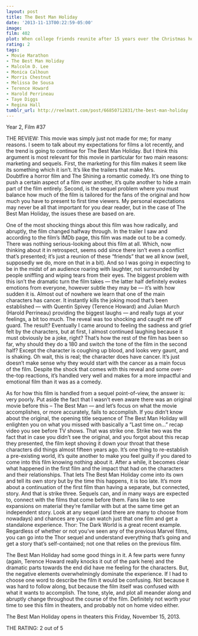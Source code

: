 ```yaml
---
layout: post
title: The Best Man Holiday
date: '2013-11-13T00:22:59-05:00'
image: 
film: 402
plot: When college friends reunite after 15 years over the Christmas holidays, they will discover just how easy it is for long-forgotten rivalries and romances to be ignited.
rating: 2
tags:
- Movie Marathon
- The Best Man Holiday
- Malcolm D. Lee
- Monica Calhoun
- Morris Chestnut
- Melissa De Sousa
- Terence Howard
- Harold Perrineau
- Taye Diggs
- Regina Hall
tumblr_url: http://reelmatt.com/post/66850712831/the-best-man-holiday
---
```


Year 2, Film #37

THE REVIEW: This movie was simply just not made for me; for many reasons. I seem to talk about my expectations for films a lot recently, and the trend is going to continue for The Best Man Holiday. But I think this argument is most relevant for this movie in particular for two main reasons: marketing and sequels. First, the marketing for this film makes it seem like its something which it isn’t. It’s like the trailers that make Mrs. Doubtfire a horror film and The Shining a romantic comedy. It’s one thing to push a certain aspect of a film over another, it’s quite another to hide a main part of the film entirely. Second, is the sequel problem where you must balance how much of the film is tailored for the fans of the original and how much you have to present to first time viewers. My personal expectations may never be all that important for you dear reader, but in the case of The Best Man Holiday, the issues these are based on are.

One of the most shocking things about this film was how radically, and abruptly, the film changed halfway through. In the trailer I saw and according to the film’s IMDb page, this film was made out to be a comedy. There was nothing serious-looking about this film at all. Which, now thinking about it in retrospect, seems odd since there isn’t even a conflict that’s presented; it’s just a reunion of these “friends” that we all know (well, supposedly we do, more on that in a bit). And so I was going in expecting to be in the midst of an audience roaring with laughter, not surrounded by people sniffling and wiping tears from their eyes. The biggest problem with this isn’t the dramatic turn the film takes — the latter half definitely evokes emotions from everyone, however subtle they may be — it’s with how sudden it is. Almost out of nowhere we learn that one of the main characters has cancer. It instantly kills the joking mood that’s been established — with Quentin Spivey (Terence Howard) and Julian Murch (Harold Perrineau) providing the biggest laughs — and really tugs at your feelings, a bit too much. The reveal was too shocking and caught me off guard. The result? Eventually I came around to feeling the sadness and grief felt by the characters, but at first, I almost continued laughing because it must obviously be a joke, right? That’s how the rest of the film has been so far, why should they do a 180 and switch the tone of the film in the second half? Except the character is coughing up blood, and looks very gaunt, and is shaking. Oh wait, this is real; the character does have cancer. It’s just doesn’t make sense why they would start with the cancer as a main focus of the film. Despite the shock that comes with this reveal and some over-the-top reactions, it’s handled very well and makes for a more impactful and emotional film than it was as a comedy.

As for how this film is handled from a sequel point-of-view, the answer is: very poorly. Put aside the fact that I wasn’t even aware there was an original movie before this – The Best Man — and let’s focus on what the movie accomplishes, or more accurately, fails to accomplish. If you didn’t know about the original, the opening title sequence of The Best Man Holiday will enlighten you on what you missed with basically a “Last time on…” recap video you see before TV shows. That was strike one. Strike two was the fact that in case you didn’t see the original, and you forgot about this recap they presented, the film kept shoving it down your throat that these characters did things almost fifteen years ago. It’s one thing to re-establish a pre-existing world, it’s quite another to make you feel guilty if you dared to come into this film knowing nothing about it. After a while, it becomes clear what happened in the first film and the impact that had on the characters and their relationships. That lets The Best Man Holiday come into its own and tell its own story but by the time this happens, it is too late. It’s more about a continuation of the first film than having a separate, but connected, story. And that is strike three. Sequels can, and in many ways are expected to, connect with the films that come before them. Fans like to see expansions on material they’re familiar with but at the same time get an independent story. Look at any sequel (and there are many to choose from nowadays) and chances are you can watch just that one film and get a standalone experience. Thor: The Dark World is a great recent example. Regardless of whether or not you’ve seen any of the previous Marvel films, you can go into the Thor sequel and understand everything that’s going and get a story that’s self-contained; not one that relies on the previous film.

The Best Man Holiday had some good things in it. A few parts were funny (again, Terence Howard really knocks it out of the park here) and the dramatic parts towards the end did have me feeling for the characters. But, the negative elements overwhelmingly dominate the experience. If I had to choose one word to describe the film it would be confusing. Not because it was hard to follow along, but because the film itself was confused with what it wants to accomplish. The tone, style, and plot all meander along and abruptly change throughout the course of the film. Definitely not worth your time to see this film in theaters, and probably not on home video either.

The Best Man Holiday opens in theaters this Friday, November 15, 2013.

THE RATING: 2 out of 5 
